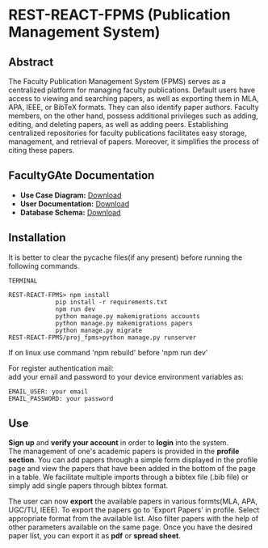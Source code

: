 # REST-REACT-FPMS (Publication Management System)  

## Abstract 
The Faculty Publication Management System (FPMS) serves as a centralized platform for managing faculty publications. Default users have access to viewing and searching papers, as well as exporting them in MLA, APA, IEEE, or BibTeX formats. They can also identify paper authors. Faculty members, on the other hand, possess additional privileges such as adding, editing, and deleting papers, as well as adding peers. Establishing centralized repositories for faculty publications facilitates easy storage, management, and retrieval of papers. Moreover, it simplifies the process of citing these papers.

## FacultyGAte Documentation

- **Use Case Diagram:** [Download](https://github.com/99-NinetyNine/FacultyGAte/blob/master/Use%20case%20and%20Data%20flow%20Diagram.pdf)
- **User Documentation:** [Download](https://github.com/99-NinetyNine/FacultyGAte/blob/master/User%20Documentation.pdf)
- **Database Schema:** [Download](https://github.com/99-NinetyNine/FacultyGAte/blob/master/dbms.pdf)

## Installation 
It is better to clear the pycache files(if any present) before running the following commands.  
 ```
TERMINAL

REST-REACT-FPMS> npm install
              pip install -r requirements.txt
              npm run dev
              python manage.py makemigrations accounts
              python manage.py makemigrations papers
              python manage.py migrate
REST-REACT-FPMS/proj_fpms>python manage.py runserver
```
If on linux use command 'npm rebuild' before 'npm run dev'  
  
For register authentication mail:  
  add your email and password to your device environment variables as:  
```
EMAIL_USER: your email  
EMAIL_PASSWORD: your password  
```

## Use  

**Sign up** and **verify your account** in order to **login** into the system.  
The management of one's academic papers is provided in the **profile section**. You can add papers through a simple form displayed in the profile page and view the papers that have been added in the bottom of the page in a table. We facilitate multiple imports through a bibtex file (.bib file) or simply add single papers through bibtex format.

The user can now **export** the available papers in various formts(MLA, APA, UGC/TU, IEEE). To export the papers go to 'Export Papers' in profile. Select appropriate format from the available list. Also filter papers with the help of other parameters available on the same page. Once you have the desired paper list, you can export it as **pdf** or **spread sheet**.


